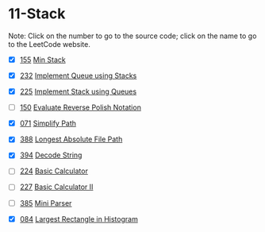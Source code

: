 # 11-Stack
Note: Click on the number to go to the source code; click on the name to go to the LeetCode website.

- [x] [155](155_Min_Stack.cpp) [Min Stack](https://leetcode.com/problems/min-stack/description/)

- [x] [232](232_Implement_Queue_using_Stacks.cpp) [Implement Queue using Stacks](https://leetcode.com/problems/implement-queue-using-stacks/description/)

- [x] [225](225_Implement_Stack_using_Queues.cpp) [Implement Stack using Queues](https://leetcode.com/problems/implement-stack-using-queues/description/)

- [ ] [150](150_Evaluate_Reverse_Polish_Notation.cpp) [Evaluate Reverse Polish Notation](https://leetcode.com/problems/evaluate-reverse-polish-notation/description/)

- [x] [071](071_Simplify_Path.cpp) [Simplify Path](https://leetcode.com/problems/simplify-path/description/)

- [x] [388](388_Longest_Absolute_File_Path.cpp) [Longest Absolute File Path](https://leetcode.com/problems/longest-absolute-file-path/description/)

- [x] [394](394_Decode_String.cpp) [Decode String](https://leetcode.com/problems/decode-string/)

- [ ] [224](224_Basic_Calculator.cpp) [Basic Calculator](https://leetcode.com/problems/basic-calculator/description/)

- [ ] [227](227_Basic_Calculator_II.cpp) [Basic Calculator II](https://leetcode.com/problems/basic-calculator-ii/description/)

- [ ] [385](385_Mini_Parser.cpp) [Mini Parser](https://leetcode.com/problems/mini-parser/description/)

- [x] [084](084_Largest_Rectangle_in_Histogram.cpp) [Largest Rectangle in Histogram](https://leetcode.com/problems/largest-rectangle-in-histogram/description/)
